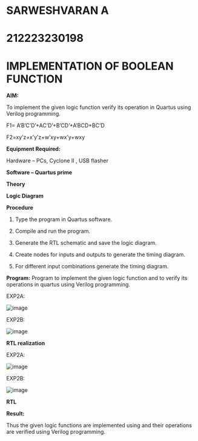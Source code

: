 # SARWESHVARAN A
# 212223230198
# IMPLEMENTATION OF BOOLEAN FUNCTION

**AIM:**

To implement the given logic function verify its operation in Quartus using Verilog programming.

F1= A’B’C’D’+AC’D’+B’CD’+A’BCD+BC’D 

F2=xy’z+x’y’z+w’xy+wx’y+wxy

**Equipment Required:**

Hardware – PCs, Cyclone II , USB flasher

**Software – Quartus prime**

**Theory**

**Logic Diagram**

**Procedure**

1.	Type the program in Quartus software.

2.	Compile and run the program.

3.	Generate the RTL schematic and save the logic diagram.

4.	Create nodes for inputs and outputs to generate the timing diagram.

5.	For different input combinations generate the timing diagram.


**Program:**
Program to implement the given logic function and to verify its operations in quartus using Verilog programming. 

EXP2A:

![image](https://github.com/user-attachments/assets/73ed2e51-3b9b-4270-b432-66f5c0d866a8)

EXP2B:

![image](https://github.com/user-attachments/assets/a8734346-5615-4d9d-844e-87381b4b486c)


**RTL realization**

EXP2A:

![image](https://github.com/user-attachments/assets/e89a50ba-26a8-4cd9-980e-4b8a7381b0f7)

EXP2B:

![image](https://github.com/user-attachments/assets/06a1246a-466a-4914-8ed0-b33f015bb18f)

**RTL**



**Result:**

Thus the given logic functions are implemented using and their operations are verified using Verilog programming.

